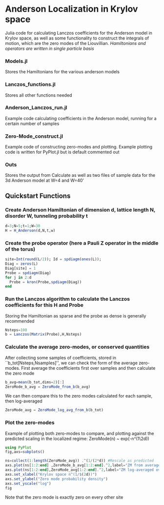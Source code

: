 # Anderson Localization in Krylov space
Julia code for calculating Lanczos coefficients for the Anderson model in Krylov space, as well as some functionality to construct the integrals of motion, which are the zero modes of the Liouvillian. *Hamiltonians and operators are written in single particle basis*

### Models.jl 
Stores the Hamiltonians for the various anderson models

### Lanczos_functions.jl 
Stores all other functions needed

### Anderson_Lanczos_run.jl 
Example code calculating coefficients in the Anderson model, running for a certain number of samples

### Zero-Mode_construct.jl 
Example code of constructing zero-modes and plotting. Example plotting code is written for PyPlot.jl but is default commented out

### Outs 
Stores the output from Calculate as well as two files of sample data for the 3d Anderson model at W=4 and W=40'

## Quickstart Functions

### Create Anderson Hamiltonian of dimension d, lattice length N, disorder W, tunneling probability t
```julia
d=3;N=5;t=1;W=30
H = H_Anderson(d,N,t,w)
```

### Create the probe operator (here a Pauli Z operator in the middle of the torus)
```julia
site=Int(round(L/2)); Id = spdiagm(ones(L));
Diag = zeros(L)
Diag[site] = 1 
Probe = spdiagm(Diag)
for j in 2:d
  Probe = kron(Probe,spdiagm(Diag))
end
```

### Run the Lanczos algorithm to calculate the Lanczos coefficients for this H and Probe
Storing the Hamiltonian as sparse and the probe as dense is generally recommended
```julia
Nsteps=100
b = Lanczos(Matrix(Probe),H,Nsteps)
```

### Calculate the average zero-modes, or conserved quantities
After collecting some samples of coefficients, stored in ``b_tot[Nsteps,Nsamples]'', we can check the form of the average zero-modes. 
First average the coefficients first over samples and then calculate the zero mode
```julia
b_avg=mean(b_tot,dims=2)[:]
ZeroMode_b_avg = ZeroMode_from_b(b_avg)
```
We can then compare this to the zero modes calculated for each sample, then log-averaged
```julia
ZeroMode_avg = ZeroMode_log_avg_from_b(b_tot)
```

### Plot the zero-modes
Example of plotting both zero-modes to compare, and plotting against the predicted scaling in the localized regime: ZeroMode(n) ~ exp(-n^(1\2d))
```julia
using PyPlot
fig,axs=subplots()

ns=collect(1:length(ZeroMode_avg)) .^(1/(2*d)) #Rescale as predicted
axs.plot(ns[1:2:end] ,ZeroMode_b_avg[1:2:end].^2,label="ZM from average b")
axs.plot(ns[1:2:end],ZeroMode_avg[1:2:end].^2,label="ZM log-averaged over samples")
axs.set_xlabel("Krylov space n^(1/$(2d))")
axs.set_ylabel("Zero mode probability density")
axs.set_yscale("log")
fig
```
Note that the zero mode is exactly zero on every other site
